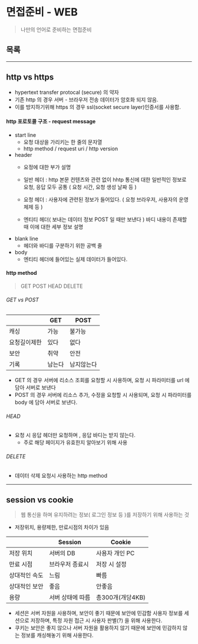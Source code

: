 # 면접준비 - WEB
> 나만의 언어로 준비하는 면접준비

## 목록

---

## http vs https
- hypertext transfer protocal (secure) 의 약자
- 기존 http 의 경우 서버 - 브라우저 전송 데이터가 암호화 되지 않음.
- 이를 방지하기위해 https 의 경우 ssl(socket secure layer)인증서를 사용함.

#### http 포로토콜 구조 - request message
- start line
    - 요청 대상을 가리키는 한 줄의 문자열  
    - http method / request uri / http version  
- header
    - 요정에 대한 부가 설명
    - 일반 헤더 : http 본문 컨텐츠와 관련 없이 hhtp 통신에 대한 일반적인 정보로 요청, 응답 모두 공통 ( 요청 시간, 요청 생성 날짜 등 )
    
    - 요청 헤더 : 사용자에 관련된 정보가 들어있다. ( 요청 브라우저, 사용자의 운영체제 등 )
    - 엔티티 헤더( 보내는 데이터 정보 POST 일 때만 보낸다 ) 바디 내용이 존재할 때 이에 대한 세부 정보 설명
- blank line
    - 헤더와 바디를 구분하기 위한 공백 줄
- body 
    - 엔티티 헤더에 들어있는 실제 데이터가 들어있다.

#### http method
> GET POST HEAD DELETE
###### GET vs POST
||GET|POST|
|--|--|--|
|캐싱|가능|불가능|
|요청길이제한|있다|없다|
|보안|취약|안전|
|기록|남는다|남지않는다|
- GET 의 경우 서버에 리소스 조회를 요청할 시 사용하며, 요청 시 파라미터를 url 에 담아 서버로 보낸다
- POST 의 경우 서버에 리소스 추가, 수정을 요청할 시 사용되며, 요청 시 파라미터를 body 에 담아 서버로 보낸다.

###### HEAD 
- 요청 시 응답 헤더만 요청하며 , 응답 바디는 받지 않는다.
    - 주로 해당 페이지가 유효한지 알아보기 위해 사용

###### DELETE
- 데이터 삭제 요청시 사용하는 http method

---

## session vs cookie
> 웹 통신을 하며 유지하려는 정보( 로그인 정보 등 )를 저장하기 위해 사용하는 것
- 저장위치, 용량제한, 만료시점의 차이가 있음  

||Session|Cookie|
|--|--|--|
|저장 위치|서버의 DB|사용자 개인 PC|
|만료 시점|브라우저 종료시|저장 시 설정|
|상대적인 속도|느림|빠름|
|상대적인 보안|좋음|안좋음|
|용량|서버 상태에 따름|총300개(개당4KB)|

- 세션은 서버 자원을 사용하며, 보안이 좋기 때문에 보안에 민감함 사용자 정보를 세션으로 저장하며, 특정 자원 접근 시 사용자 판별(?) 을 위해 사용한다.
- 쿠키는 보안은 좋지 않으나 서버 자원을 활용하지 않기 때문에 보안에 민감하지 않는 정보를 캐싱해놓기 위해 사용한다.
